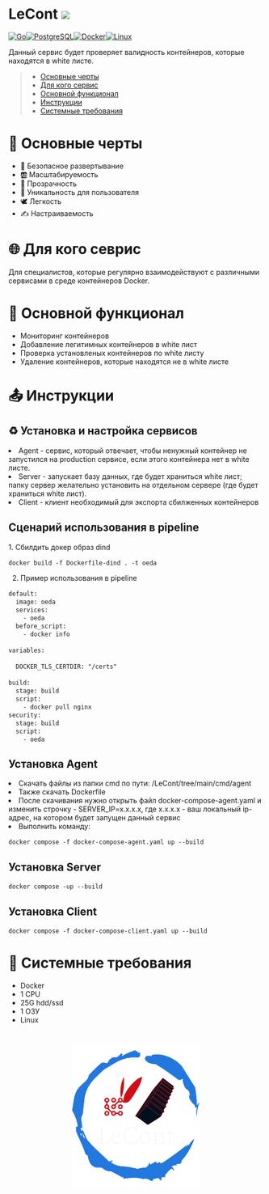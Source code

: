 # LeCont ![](https://github.com/bastndev/GitHub_Emoji.gif/blob/main/assets/gif/vr%20(1).gif) 

<p align="left">
<a href="https://go.dev/doc/" target="_blank" rel="noreferrer"><img src="https://raw.githubusercontent.com/danielcranney/readme-generator/main/public/icons/skills/go-colored.svg" width="36" height="36" alt="Go" /></a><a href="https://www.postgresql.org/" target="_blank" rel="noreferrer"><img src="https://raw.githubusercontent.com/danielcranney/readme-generator/main/public/icons/skills/postgresql-colored.svg" width="36" height="36" alt="PostgreSQL" /></a><a href="https://www.docker.com/" target="_blank" rel="noreferrer"><img src="https://raw.githubusercontent.com/danielcranney/readme-generator/main/public/icons/skills/docker-colored.svg" width="36" height="36" alt="Docker" /></a><a href="https://www.linux.org" target="_blank" rel="noreferrer"><img src="https://raw.githubusercontent.com/danielcranney/readme-generator/main/public/icons/skills/linux-colored.svg" width="36" height="36" alt="Linux" /></a>
</p>


Данный сервис будет проверяет валидность контейнеров, которые находятся в white листе. 

> - [Основные черты](#Основныечерты)
> - [Для кого сервис](#Для_кого_продукт)
> - [Основной функционал](#Основной_функционал_продукта)
> - [Инструкции](#Инструкции)
> - [Системные требования](#Системные_требования_продукта)


<a name="Основныечерты"></a>
<h1>📌 Основные черты</h1>
<ul>
  <li>🌈 Безопасное развертывание</li>
  <li>🆎 Масштабируемость</li>
  <li>💠 Прозрачность</li>
  <li>🤠 Уникальность для пользователя</li>
  <li>🕊 Легкость</li>
  <li>✍️ Настраиваемость</li>
</ul>

<a name="Для_кого_продукт"></a>
<h1>🌐 Для кого севрис</h1>
Для специалистов, которые регулярно взаимодействуют с различными сервисами в среде контейнеров Docker.

<a name="Основной_функционал_продукта"></a>
<h1>🚀 Основной функционал</h1>
<ul>
  <li>Мониторинг контейнеров</li>
  <li>Добавление легитимных контейнеров в white лист</li>
  <li>Проверка установленых контейнеров по white листу</li>
  <li>Удаление контейнеров, которые находятся не в white листе</li>
</ul>

<a name="Инструкции"></a>
<h1>📤 Инструкции</h1>
<h2>♻ Установка и настройка сервисов</h2></summary> 
<li>Agent - сервис, который отвечает, чтобы ненужный контейнер не запустился на production сервисе, если этого контейнера нет в white листе.</li>
<li>Server - запускает базу данных, где будет храниться white лист; папку сервер желательно установить на отдельном сервере (где будет храниться white лист).</li>
<li>Client - клиент необходимый для экспорта сбилженных контейнеров</li>

<h2>Сценарий использования в pipeline</h2>
1. Сбилдить докер образ dind

```
docker build -f Dockerfile-dind . -t oeda
```
2. Пример использования в pipeline

```
default:
  image: oeda 
  services:
    - oeda 
  before_script:
    - docker info

variables:

  DOCKER_TLS_CERTDIR: "/certs"

build:
  stage: build
  script:
    - docker pull nginx
security:
  stage: build
  script:
    - oeda
```



<h2>Установка Agent</h2></summary>
<li> Скачать файлы из папки cmd по пути: /LeCont/tree/main/cmd/agent</li>
<li> Также скачать Dockerfile</li>
<li> После скачивания нужно открыть файл docker-compose-agent.yaml и изменить строчку - SERVER_IP=x.x.x.x, где x.x.x.x - ваш локальный ip-адрес, на котором будет запущен данный сервис</li>
<li> Выполнить команду:</li>

```
docker compose -f docker-compose-agent.yaml up --build
```
<h2>Установка Server</h2></summary>

```
docker compose -up --build
```

<h2>Установка Client</h2></summary>

```
docker compose -f docker-compose-client.yaml up --build
```







<a name="Системные_требования_продукта"></a>
<h1>🧩 Системные требования</h1>
<ul>
  <li>Docker</li>
  <li>1 CPU</li>
  <li>25G hdd/ssd</li>
  <li>1 ОЗУ</li>
  <li>Linux</li>
</ul>


<h1 align="center">
  <a href="https://docusaurus.io">
    <img width="50%" src="https://github.com/Vordazing/Agent-OEDA/blob/main/lecont-logo.png" />
  </a>
</h1>
